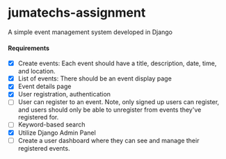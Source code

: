 # jumatechs-assignment
A simple event management system developed in Django

#### Requirements
- [x] Create events: Each event should have a title, description, date, time, and location.
- [x] List of events: There should be an event display page
- [x] Event details page
- [x] User registration, authentication
- [ ] User can register to an event. Note, only signed up users can register, and users should only be able to unregister from events they've registered for.
- [ ] Keyword-based search
- [x] Utilize Django Admin Panel
- [ ] Create a user dashboard where they can see and manage their registered events.